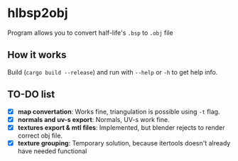 # hlbsp2obj
Program allows you to convert half-life's `.bsp` to `.obj` file
## How it works
Build (`cargo build --release`) and run with `--help` or `-h` to get help info.
## TO-DO list
- [x] **map convertation**: Works fine, triangulation is possible using `-t` flag. 
- [x] **normals and uv-s export**: Normals, UV-s work fine.
- [x] **textures export & mtl files**: Implemented, but blender rejects to render correct obj file.
- [x] **texture grouping**: Temporary solution, because itertools doesn't already have needed functional
